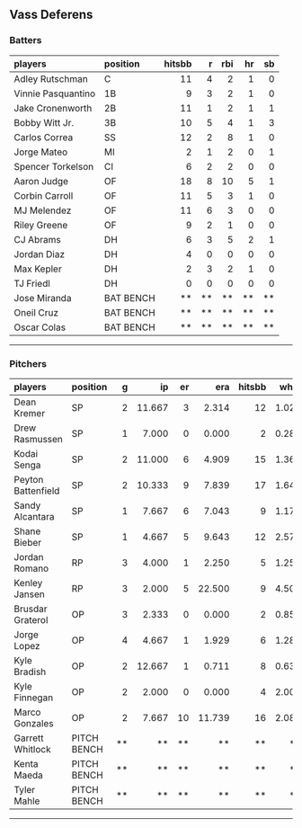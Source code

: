 ## Vass Deferens

### Batters

 
|players            |position  | hitsbb|  r| rbi| hr| sb| 
|:------------------|:---------|------:|--:|---:|--:|--:| 
|Adley Rutschman    |C         |     11|  4|   2|  1|  0| 
|Vinnie Pasquantino |1B        |      9|  3|   2|  1|  0| 
|Jake Cronenworth   |2B        |     11|  1|   2|  1|  1| 
|Bobby Witt Jr.     |3B        |     10|  5|   4|  1|  3| 
|Carlos Correa      |SS        |     12|  2|   8|  1|  0| 
|Jorge Mateo        |MI        |      2|  1|   2|  0|  1| 
|Spencer Torkelson  |CI        |      6|  2|   2|  0|  0| 
|Aaron Judge        |OF        |     18|  8|  10|  5|  1| 
|Corbin Carroll     |OF        |     11|  5|   3|  1|  0| 
|MJ Melendez        |OF        |     11|  6|   3|  0|  0| 
|Riley Greene       |OF        |      9|  2|   1|  0|  0| 
|CJ Abrams          |DH        |      6|  3|   5|  2|  1| 
|Jordan Diaz        |DH        |      4|  0|   0|  0|  0| 
|Max Kepler         |DH        |      2|  3|   2|  1|  0| 
|TJ Friedl          |DH        |      0|  0|   0|  0|  0| 
|Jose Miranda       |BAT BENCH |     **| **|  **| **| **| 
|Oneil Cruz         |BAT BENCH |     **| **|  **| **| **| 
|Oscar Colas        |BAT BENCH |     **| **|  **| **| **| 


* * *

### Pitchers

 
|players            |position    |  g|     ip| er|    era| hitsbb|  whip| so|  w| sv| 
|:------------------|:-----------|--:|------:|--:|------:|------:|-----:|--:|--:|--:| 
|Dean Kremer        |SP          |  2| 11.667|  3|  2.314|     12| 1.029|  8|  2|  0| 
|Drew Rasmussen     |SP          |  1|  7.000|  0|  0.000|      2| 0.286|  7|  1|  0| 
|Kodai Senga        |SP          |  2| 11.000|  6|  4.909|     15| 1.364| 19|  0|  0| 
|Peyton Battenfield |SP          |  2| 10.333|  9|  7.839|     17| 1.645|  6|  0|  0| 
|Sandy Alcantara    |SP          |  1|  7.667|  6|  7.043|      9| 1.174|  9|  0|  0| 
|Shane Bieber       |SP          |  1|  4.667|  5|  9.643|     12| 2.571|  4|  0|  0| 
|Jordan Romano      |RP          |  3|  4.000|  1|  2.250|      5| 1.250|  5|  1|  1| 
|Kenley Jansen      |RP          |  3|  2.000|  5| 22.500|      9| 4.500|  1|  0|  1| 
|Brusdar Graterol   |OP          |  3|  2.333|  0|  0.000|      2| 0.857|  1|  1|  0| 
|Jorge Lopez        |OP          |  4|  4.667|  1|  1.929|      6| 1.286|  6|  0|  1| 
|Kyle Bradish       |OP          |  2| 12.667|  1|  0.711|      8| 0.632| 11|  1|  0| 
|Kyle Finnegan      |OP          |  2|  2.000|  0|  0.000|      4| 2.000|  2|  0|  1| 
|Marco Gonzales     |OP          |  2|  7.667| 10| 11.739|     16| 2.087|  3|  1|  0| 
|Garrett Whitlock   |PITCH BENCH | **|     **| **|     **|     **|    **| **| **| **| 
|Kenta Maeda        |PITCH BENCH | **|     **| **|     **|     **|    **| **| **| **| 
|Tyler Mahle        |PITCH BENCH | **|     **| **|     **|     **|    **| **| **| **| 


* * *


